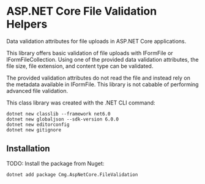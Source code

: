 # <span>ASP.</span>NET Core File Validation Helpers

Data validation attributes for file uploads in ASP.NET Core applications.

This library offers basic validation of file uploads with IFormFile or IFormFileCollection.
Using one of the provided data validation attributes, the file size, file extension, and content
type can be validated.

The provided validation attributes do not read the file and instead rely on the metadata available
in IFormFile. This library is not cabable of performing advanced file validation.

This class library was created with the .NET CLI command:

```
dotnet new classlib --framework net6.0
dotnet new globaljson --sdk-version 6.0.0
dotnet new editorconfig
dotnet new gitignore
```

## Installation

TODO: Install the package from Nuget:

```dotnet add package Cmg.AspNetCore.FileValidation```
